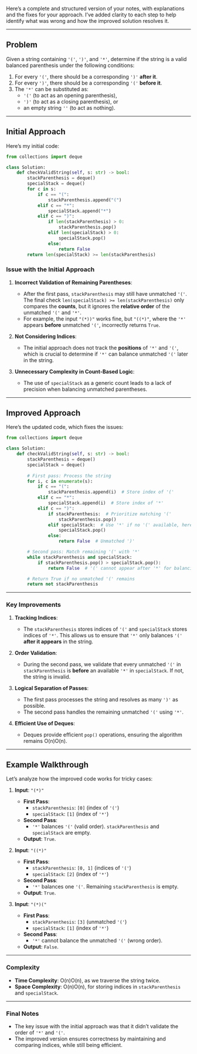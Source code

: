 Here’s a complete and structured version of your notes, with explanations and the fixes for your approach. I’ve added clarity to each step to help identify what was wrong and how the improved solution resolves it.

---

## Problem

Given a string containing `'('`, `')'`, and `'*'`, determine if the string is a valid balanced parenthesis under the following conditions:

1. For every `'('`, there should be a corresponding `')'` **after it**.
2. For every `')'`, there should be a corresponding `'('` **before it**.
3. The `'*'` can be substituted as:
    - `'('` (to act as an opening parenthesis),
    - `')'` (to act as a closing parenthesis), or
    - an empty string `''` (to act as nothing).

---

## Initial Approach

Here’s my initial code:

```python
from collections import deque

class Solution:
    def checkValidString(self, s: str) -> bool:
        stackParenthesis = deque()
        specialStack = deque()
        for c in s:
            if c == "(":
                stackParenthesis.append("(")
            elif c == "*":
                specialStack.append("*")
            elif c == ")":
                if len(stackParenthesis) > 0:
                    stackParenthesis.pop()
                elif len(specialStack) > 0:
                    specialStack.pop()
                else:
	                return False
        return len(specialStack) >= len(stackParenthesis)
```

### Issue with the Initial Approach

1. **Incorrect Validation of Remaining Parentheses**:
    
    - After the first pass, `stackParenthesis` may still have unmatched `'('`. The final check `len(specialStack) >= len(stackParenthesis)` only compares the **counts**, but it ignores the **relative order** of the unmatched `'('` and `'*'`.
    - For example, the input `"(*))"` works fine, but `"((*)"`, where the `'*'` appears **before** unmatched `'('`, incorrectly returns `True`.
2. **Not Considering Indices**:
    
    - The initial approach does not track the **positions** of `'*'` and `'('`, which is crucial to determine if `'*'` can balance unmatched `'('` later in the string.
3. **Unnecessary Complexity in Count-Based Logic**:
    
    - The use of `specialStack` as a generic count leads to a lack of precision when balancing unmatched parentheses.

---

## Improved Approach

Here’s the updated code, which fixes the issues:

```python
from collections import deque

class Solution:
    def checkValidString(self, s: str) -> bool:
        stackParenthesis = deque()
        specialStack = deque()
        
        # First pass: Process the string
        for i, c in enumerate(s):
            if c == "(":
                stackParenthesis.append(i)  # Store index of '('
            elif c == "*":
                specialStack.append(i)  # Store index of '*'
            elif c == ")":
                if stackParenthesis:  # Prioritize matching '('
                    stackParenthesis.pop()
                elif specialStack:  # Use '*' if no '(' available, here we are using * as (
                    specialStack.pop()
                else:
                    return False  # Unmatched ')'

        # Second pass: Match remaining '(' with '*'
        while stackParenthesis and specialStack:
            if stackParenthesis.pop() > specialStack.pop():
                return False  # '(' cannot appear after '*' for balancing, here we are using * as )

        # Return True if no unmatched '(' remains
        return not stackParenthesis
```

---

### Key Improvements

1. **Tracking Indices**:
    
    - The `stackParenthesis` stores indices of `'('` and `specialStack` stores indices of `'*'`. This allows us to ensure that `'*'` only balances `'('` **after it appears** in the string.
2. **Order Validation**:
    
    - During the second pass, we validate that every unmatched `'('` in `stackParenthesis` is **before** an available `'*'` in `specialStack`. If not, the string is invalid.
3. **Logical Separation of Passes**:
    
    - The first pass processes the string and resolves as many `')'` as possible.
    - The second pass handles the remaining unmatched `'('` using `'*'`.
4. **Efficient Use of Deques**:
    
    - Deques provide efficient `pop()` operations, ensuring the algorithm remains O(n)O(n).

---

## Example Walkthrough

Let’s analyze how the improved code works for tricky cases:

1. **Input**: `"(*)"`
    
    - **First Pass**:
        - `stackParenthesis`: `[0]` (index of `'('`)
        - `specialStack`: `[1]` (index of `'*'`)
    - **Second Pass**:
        - `'*'` balances `'('` (valid order). `stackParenthesis` and `specialStack` are empty.
    - **Output**: `True`.
2. **Input**: `"((*)"`
    
    - **First Pass**:
        - `stackParenthesis`: `[0, 1]` (indices of `'('`)
        - `specialStack`: `[2]` (index of `'*'`)
    - **Second Pass**:
        - `'*'` balances one `'('`. Remaining `stackParenthesis` is empty.
    - **Output**: `True`.
3. **Input**: `"(*)("`
    
    - **First Pass**:
        - `stackParenthesis`: `[3]` (unmatched `'('`)
        - `specialStack`: `[1]` (index of `'*'`)
    - **Second Pass**:
        - `'*'` cannot balance the unmatched `'('` (wrong order).
    - **Output**: `False`.

---

### Complexity

- **Time Complexity**: O(n)O(n), as we traverse the string twice.
- **Space Complexity**: O(n)O(n), for storing indices in `stackParenthesis` and `specialStack`.

---

### Final Notes

- The key issue with the initial approach was that it didn’t validate the order of `'*'` and `'('`.
- The improved version ensures correctness by maintaining and comparing indices, while still being efficient.